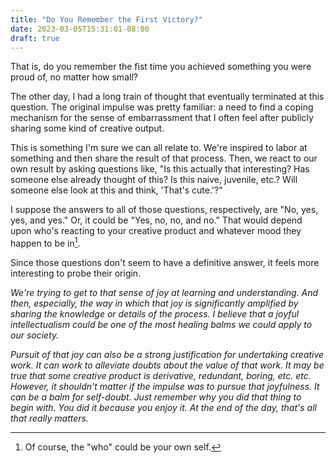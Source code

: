 ```yaml
---
title: "Do You Remember the First Victory?"
date: 2023-03-05T15:31:01-08:00
draft: true
---
```


That is, do you remember the fist time you achieved something you were proud
of, no matter how small?

The other day, I had a long train of thought that eventually terminated at this
question.  The original impulse was pretty familiar: a need to find a coping
mechanism for the sense of embarrassment that I often feel after publicly
sharing some kind of creative output.

This is something I'm sure we can all relate to.  We're inspired to labor at
something and then share the result of that process.  Then, we react to our own
result by asking questions like, "Is this actually that interesting?  Has
someone else already thought of this?  Is this naive, juvenile, etc.?  Will
someone else look at this and think, 'That's cute.'?"

I suppose the answers to all of those questions, respectively, are "No, yes,
yes, and yes."  Or, it could be "Yes, no, no, and no."  That would depend upon
who's reacting to your creative product and whatever mood they happen to be
in[^1].

Since those questions don't seem to have a definitive answer, it feels more
interesting to probe their origin.

*We're trying to get to that sense of joy at learning and understanding.  And
then, especially, the way in which that joy is significantly amplified by
sharing the knowledge or details of the process.  I believe that a joyful
intellectualism could be one of the most healing balms we could apply to our
society.*

*Pursuit of that joy can also be a strong justification for undertaking
creative work.  It can work to alleviate doubts about the value of that work.
It may be true that some creative product is derivative, redundant, boring,
etc. etc.  However, it shouldn't matter if the impulse was to pursue that
joyfulness.  It can be a balm for self-doubt.  Just remember why you did that
thing to begin with.  You did it because you enjoy it.  At the end of the day,
that's all that really matters.*

[^1]: Of course, the "who" could be your own self.
